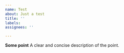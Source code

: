 ```yaml
---
name: Test
about: Just a test
title: ''
labels:
assignees: ''

---
```


**Some point**
A clear and concise description of the point.
